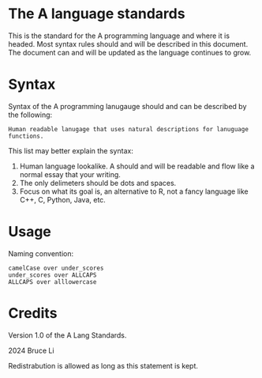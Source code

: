 # The A language standards 

This is the standard for the A programming language and where it is headed. Most syntax rules should and will be described in this document. The document can and will be updated as the language continues to grow.

# Syntax

Syntax of the A programming lanugauge should and can be described by the following:

    Human readable lanugage that uses natural descriptions for lanuguage functions.
This list may better explain the syntax:

1. Human language lookalike. A should and will be readable and flow like a normal essay that your writing.
2. The only delimeters should be dots and spaces. 
3. Focus on what its goal is, an alternative to R, not a fancy language like C++, C, Python, Java, etc.

# Usage
Naming convention:

    camelCase over under_scores
    under_scores over ALLCAPS
    ALLCAPS over alllowercase

# Credits
Version 1.0 of the A Lang Standards.

2024 Bruce Li

Redistrabution is allowed as long as this statement is kept.

    